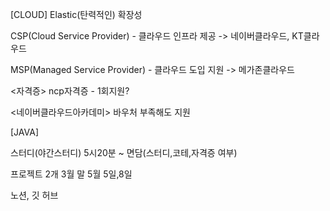 [CLOUD]
Elastic(탄력적인)
확장성

CSP(Cloud Service Provider) - 클라우드 인프라 제공
-> 네이버클라우드, KT클라우드

MSP(Managed Service Provider) - 클라우드 도입 지원
-> 메가존클라우드



<자격증>
ncp자격증 - 1회지원?



<네이버클라우드아카데미>
바우처 부족해도 지원



[JAVA]



스터디(야간스터디)
5시20분 ~  면담(스터디,코테,자격증 여부)



프로젝트 2개
3월 말
5월 5일,8일



노션, 깃 허브
